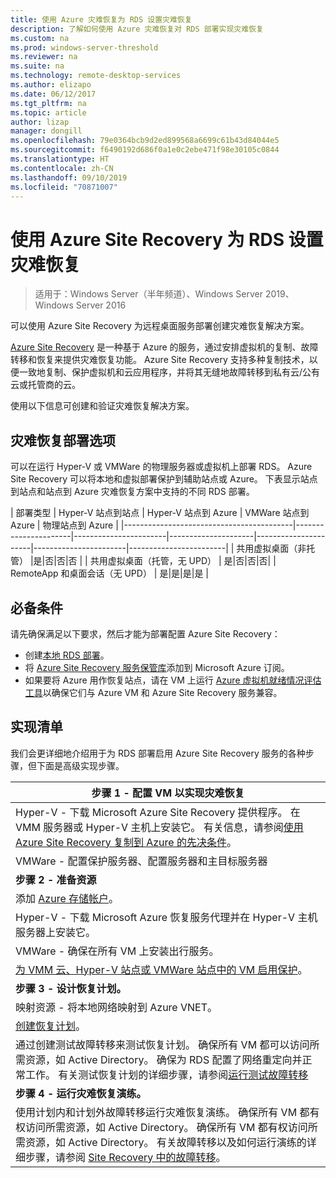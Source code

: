 ```yaml
---
title: 使用 Azure 灾难恢复为 RDS 设置灾难恢复
description: 了解如何使用 Azure 灾难恢复对 RDS 部署实现灾难恢复
ms.custom: na
ms.prod: windows-server-threshold
ms.reviewer: na
ms.suite: na
ms.technology: remote-desktop-services
ms.author: elizapo
ms.date: 06/12/2017
ms.tgt_pltfrm: na
ms.topic: article
author: lizap
manager: dongill
ms.openlocfilehash: 79e0364bcb9d2ed899568a6699c61b43d84044e5
ms.sourcegitcommit: f6490192d686f0a1e0c2ebe471f98e30105c0844
ms.translationtype: HT
ms.contentlocale: zh-CN
ms.lasthandoff: 09/10/2019
ms.locfileid: "70871007"
---
```

# <a name="set-up-disaster-recovery-for-rds-using-azure-site-recovery"></a>使用 Azure Site Recovery 为 RDS 设置灾难恢复

>适用于：Windows Server（半年频道）、Windows Server 2019、Windows Server 2016

可以使用 Azure Site Recovery 为远程桌面服务部署创建灾难恢复解决方案。 

[Azure Site Recovery](/azure/site-recovery/site-recovery-overview) 是一种基于 Azure 的服务，通过安排虚拟机的复制、故障转移和恢复来提供灾难恢复功能。 Azure Site Recovery 支持多种复制技术，以便一致地复制、保护虚拟机和云应用程序，并将其无缝地故障转移到私有云/公有云或托管商的云。 

使用以下信息可创建和验证灾难恢复解决方案。

## <a name="disaster-recovery-deployment-options"></a>灾难恢复部署选项

可以在运行 Hyper-V 或 VMWare 的物理服务器或虚拟机上部署 RDS。 Azure Site Recovery 可以将本地和虚拟部署保护到辅助站点或 Azure。 下表显示站点到站点和站点到 Azure 灾难恢复方案中支持的不同 RDS 部署。

| 部署类型                          | Hyper-V 站点到站点 | Hyper-V 站点到 Azure | VMWare 站点到 Azure | 物理站点到 Azure |
|------------------------------------------|----------------------|-----------------------|---------------------|----------------------|-----------------------|------------------------|
| 共用虚拟桌面（非托管）       |是|否|否|否 |
| 共用虚拟桌面（托管，无 UPD） | 是|否|否|否|
| RemoteApp 和桌面会话（无 UPD） | 是|是|是|是  |

## <a name="prerequisites"></a>必备条件

请先确保满足以下要求，然后才能为部署配置 Azure Site Recovery：

- 创建[本地 RDS 部署](rds-deploy-infrastructure.md)。
- 将 [Azure Site Recovery 服务保管库](/azure/site-recovery/site-recovery-vmm-to-azure#create-a-recovery-services-vault)添加到 Microsoft Azure 订阅。
- 如果要将 Azure 用作恢复站点，请在 VM 上运行 [Azure 虚拟机就绪情况评估工具](https://azure.microsoft.com/downloads/vm-readiness-assessment/)以确保它们与 Azure VM 和 Azure Site Recovery 服务兼容。
 
## <a name="implementation-checklist"></a>实现清单

我们会更详细地介绍用于为 RDS 部署启用 Azure Site Recovery 服务的各种步骤，但下面是高级实现步骤。

| **步骤 1 - 配置 VM 以实现灾难恢复**                                                                                                                                                                                               |
|--------------------------------------------------------------------------------------------------------------------------------------------------------------------------------------------------------------------------------------------|
| Hyper-V - 下载 Microsoft Azure Site Recovery 提供程序。 在 VMM 服务器或 Hyper-V 主机上安装它。 有关信息，请参阅[使用 Azure Site Recovery 复制到 Azure 的先决条件](/azure/site-recovery/site-recovery-prereq)。                                                                                                                             |
| VMWare - 配置保护服务器、配置服务器和主目标服务器                                                                                                                                                      |
| **步骤 2 - 准备资源**                                                                                                                                                                                                           |
| 添加 [Azure 存储帐户](/azure/storage/storage-create-storage-account)。                                                                                                                                                                                                              |
| Hyper-V - 下载 Microsoft Azure 恢复服务代理并在 Hyper-V 主机服务器上安装它。                                                                                                                                     |
| VMWare - 确保在所有 VM 上安装出行服务。                                                                                                                                                                           |
| [为 VMM 云、Hyper-V 站点或 VMWare 站点中的 VM 启用保护](rds-enable-dr-with-asr.md)。                                                                                                                                                                    |
| **步骤 3 - 设计恢复计划。**                                                                                                                                                                                                        |
| 映射资源 - 将本地网络映射到 Azure VNET。                                                                                                                                                                              |
| [创建恢复计划](rds-disaster-recovery-plan.md)。 |
| 通过创建测试故障转移来测试恢复计划。 确保所有 VM 都可以访问所需资源，如 Active Directory。 确保为 RDS 配置了网络重定向并正常工作。 有关测试恢复计划的详细步骤，请参阅[运行测试故障转移](/azure/site-recovery/site-recovery-test-failover-to-azure)|
| **步骤 4 - 运行灾难恢复演练。**                                                                                                                                                                                                     |
| 使用计划内和计划外故障转移运行灾难恢复演练。 确保所有 VM 都有权访问所需资源，如 Active Directory。 确保所有 VM 都有权访问所需资源，如 Active Directory。 有关故障转移以及如何运行演练的详细步骤，请参阅 [Site Recovery 中的故障转移](/azure/site-recovery/site-recovery-failover)。|


